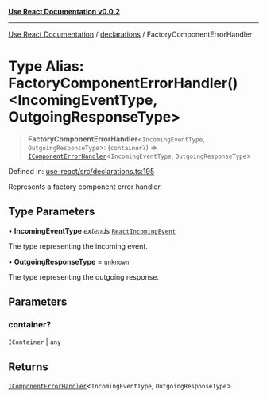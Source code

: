 [**Use React Documentation v0.0.2**](../../README.md)

***

[Use React Documentation](../../modules.md) / [declarations](../README.md) / FactoryComponentErrorHandler

# Type Alias: FactoryComponentErrorHandler()\<IncomingEventType, OutgoingResponseType\>

> **FactoryComponentErrorHandler**\<`IncomingEventType`, `OutgoingResponseType`\>: (`container`?) => [`IComponentErrorHandler`](../interfaces/IComponentErrorHandler.md)\<`IncomingEventType`, `OutgoingResponseType`\>

Defined in: [use-react/src/declarations.ts:195](https://github.com/stonemjs/use-react/blob/50c96852bd65a75b7f2a00786393fb0c90af6da8/src/declarations.ts#L195)

Represents a factory component error handler.

## Type Parameters

• **IncomingEventType** *extends* [`ReactIncomingEvent`](ReactIncomingEvent.md)

The type representing the incoming event.

• **OutgoingResponseType** = `unknown`

The type representing the outgoing response.

## Parameters

### container?

`IContainer` | `any`

## Returns

[`IComponentErrorHandler`](../interfaces/IComponentErrorHandler.md)\<`IncomingEventType`, `OutgoingResponseType`\>
